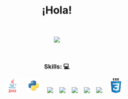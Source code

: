 <!-- Background -->

<!-- I do add this "&nbsp;" because I can't center the GIFT, let me know if you know how do it -->
<!--&nbsp;&nbsp;&nbsp;&nbsp;&nbsp;&nbsp;&nbsp;&nbsp;&nbsp;&nbsp;&nbsp;&nbsp;&nbsp;&nbsp;&nbsp;&nbsp;&nbsp;&nbsp;&nbsp;&nbsp;&nbsp;&nbsp;&nbsp;&nbsp;&nbsp;&nbsp;&nbsp;&nbsp;&nbsp;&nbsp;-->
 <!--![ezgif com-gif-maker] --aqui va el link-->
<div align="center">
 <h1>¡Hola!</h1><br><br>
 <img  height="300" align="center" src="https://user-images.githubusercontent.com/86128329/122868713-f2a7cf80-d2f0-11eb-8ec5-414e4b546cdf.gif"> 
</div>

&nbsp;

<!-- Technical Skills -->
<p><H3 align="center"><strong> Skills: 💻 </strong></p>
    
    
    <code><img height="40" src="https://raw.githubusercontent.com/devicons/devicon/master/icons/java/java-original-wordmark.svg"></code>
    <code><img height="40" src="https://raw.githubusercontent.com/github/explore/80688e429a7d4ef2fca1e82350fe8e3517d3494d/topics/python/python.png"></code>
    <code><img height="40" src="https://user-images.githubusercontent.com/55005374/103146298-d98ce000-470c-11eb-973d-3ff9e1b90561.png"></code>
    <code><img height="40" src="https://user-images.githubusercontent.com/55005374/103146335-3d170d80-470d-11eb-9fce-ff775c77b96b.png"></code>
    <code><img height="40" src="https://user-images.githubusercontent.com/55005374/103146218-b57ccf00-470b-11eb-8fcc-aa46cab9253f.png"></code>
    <code><img height="40" src="https://user-images.githubusercontent.com/55005374/95687670-51de0d80-0bc2-11eb-826b-83fb8c5ec221.png"></code>
    <code><img height="40" src="https://user-images.githubusercontent.com/55005374/100187906-b7eecd80-2eae-11eb-8074-b65db8dfaecb.png"></code>
    <!--<code><img height="40" src="https://user-images.githubusercontent.com/55005374/95688875-5dcdcd80-0bca-11eb-8915-b3cf9791ca3c.png"></code> -->
  <code><img height="40" src="https://raw.githubusercontent.com/github/explore/80688e429a7d4ef2fca1e82350fe8e3517d3494d/topics/css/css.png"></code> 

    </p>
    
&nbsp;    

    <!-- Skills to learn -->
   <!--  
<p><H3 align="center"><strong>Skills to learn: 🌐</strong></p>
    
    
    <code><img height="40" src="https://raw.githubusercontent.com/github/explore/80688e429a7d4ef2fca1e82350fe8e3517d3494d/topics/css/css.png"></code> 
    -->
    
    </p>
&nbsp;
